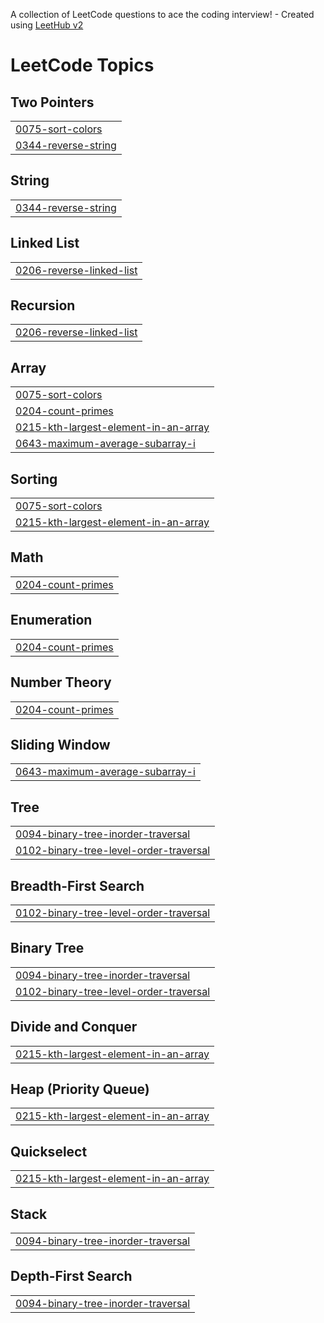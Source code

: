 A collection of LeetCode questions to ace the coding interview! - Created using [LeetHub v2](https://github.com/arunbhardwaj/LeetHub-2.0)
<!---LeetCode Topics Start-->
# LeetCode Topics
## Two Pointers
|  |
| ------- |
| [0075-sort-colors](https://github.com/ak-repo/leetcode/tree/master/0075-sort-colors) |
| [0344-reverse-string](https://github.com/ak-repo/leetcode/tree/master/0344-reverse-string) |
## String
|  |
| ------- |
| [0344-reverse-string](https://github.com/ak-repo/leetcode/tree/master/0344-reverse-string) |
## Linked List
|  |
| ------- |
| [0206-reverse-linked-list](https://github.com/ak-repo/leetcode/tree/master/0206-reverse-linked-list) |
## Recursion
|  |
| ------- |
| [0206-reverse-linked-list](https://github.com/ak-repo/leetcode/tree/master/0206-reverse-linked-list) |
## Array
|  |
| ------- |
| [0075-sort-colors](https://github.com/ak-repo/leetcode/tree/master/0075-sort-colors) |
| [0204-count-primes](https://github.com/ak-repo/leetcode/tree/master/0204-count-primes) |
| [0215-kth-largest-element-in-an-array](https://github.com/ak-repo/leetcode/tree/master/0215-kth-largest-element-in-an-array) |
| [0643-maximum-average-subarray-i](https://github.com/ak-repo/leetcode/tree/master/0643-maximum-average-subarray-i) |
## Sorting
|  |
| ------- |
| [0075-sort-colors](https://github.com/ak-repo/leetcode/tree/master/0075-sort-colors) |
| [0215-kth-largest-element-in-an-array](https://github.com/ak-repo/leetcode/tree/master/0215-kth-largest-element-in-an-array) |
## Math
|  |
| ------- |
| [0204-count-primes](https://github.com/ak-repo/leetcode/tree/master/0204-count-primes) |
## Enumeration
|  |
| ------- |
| [0204-count-primes](https://github.com/ak-repo/leetcode/tree/master/0204-count-primes) |
## Number Theory
|  |
| ------- |
| [0204-count-primes](https://github.com/ak-repo/leetcode/tree/master/0204-count-primes) |
## Sliding Window
|  |
| ------- |
| [0643-maximum-average-subarray-i](https://github.com/ak-repo/leetcode/tree/master/0643-maximum-average-subarray-i) |
## Tree
|  |
| ------- |
| [0094-binary-tree-inorder-traversal](https://github.com/ak-repo/leetcode/tree/master/0094-binary-tree-inorder-traversal) |
| [0102-binary-tree-level-order-traversal](https://github.com/ak-repo/leetcode/tree/master/0102-binary-tree-level-order-traversal) |
## Breadth-First Search
|  |
| ------- |
| [0102-binary-tree-level-order-traversal](https://github.com/ak-repo/leetcode/tree/master/0102-binary-tree-level-order-traversal) |
## Binary Tree
|  |
| ------- |
| [0094-binary-tree-inorder-traversal](https://github.com/ak-repo/leetcode/tree/master/0094-binary-tree-inorder-traversal) |
| [0102-binary-tree-level-order-traversal](https://github.com/ak-repo/leetcode/tree/master/0102-binary-tree-level-order-traversal) |
## Divide and Conquer
|  |
| ------- |
| [0215-kth-largest-element-in-an-array](https://github.com/ak-repo/leetcode/tree/master/0215-kth-largest-element-in-an-array) |
## Heap (Priority Queue)
|  |
| ------- |
| [0215-kth-largest-element-in-an-array](https://github.com/ak-repo/leetcode/tree/master/0215-kth-largest-element-in-an-array) |
## Quickselect
|  |
| ------- |
| [0215-kth-largest-element-in-an-array](https://github.com/ak-repo/leetcode/tree/master/0215-kth-largest-element-in-an-array) |
## Stack
|  |
| ------- |
| [0094-binary-tree-inorder-traversal](https://github.com/ak-repo/leetcode/tree/master/0094-binary-tree-inorder-traversal) |
## Depth-First Search
|  |
| ------- |
| [0094-binary-tree-inorder-traversal](https://github.com/ak-repo/leetcode/tree/master/0094-binary-tree-inorder-traversal) |
<!---LeetCode Topics End-->